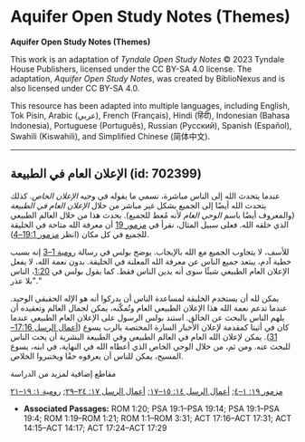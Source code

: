 # Aquifer Open Study Notes (Themes)

**Aquifer Open Study Notes (Themes)**

This work is an adaptation of *Tyndale Open Study Notes* © 2023 Tyndale House Publishers, licensed under the CC BY\-SA 4\.0 license. The adaptation, *Aquifer Open Study Notes*, was created by BiblioNexus and is also licensed under CC BY\-SA 4\.0\.

This resource has been adapted into multiple languages, including English, Tok Pisin, Arabic (عربي), French (Français), Hindi (हिंदी), Indonesian (Bahasa Indonesia), Portuguese (Português), Russian (Русский), Spanish (Español), Swahili (Kiswahili), and Simplified Chinese (简体中文).



--------------------------------

## الإعلان العام في الطبيعة (id: 702399)

عندما يتحدث الله إلى الناس مباشرة، نسمي ما يقوله في وحيه *الإعلان الخاص*. كذلك يتحدث الله أيضًا إلى الجميع بشكل غير مباشر من خلال *الإعلان العام في الطبيعة* (والمعروف أيضًا باسم *الوحي العام* لأنه مُعط للجميع). يحدث هذا من خلال العالم الطبيعي الذي خلقه الله. فعلى سبيل المثال، نقرأ في [مزمور 19](https://ref.ly/Ps19:1-Ps19:14) أن معرفة الله متاحة في الخليقة للجميع في كل مكان (انظر [مزمور 19:1–4](https://ref.ly/Ps19:1-Ps19:4)).

للأسف، لا يتجاوب الجميع مع الله بالإيجاب. يوضح بولس في رسالة [رومية 1–3](https://ref.ly/Rom1:1-Rom3:31) إنه بسبب خطية آدم، يبتعد جميع الناس عن معرفة الله المعلنة في الخليقة. بدون نعمة الله، لا يفعل الإعلان العام الطبيعي شيئًا سوى أنه يدين الناس فقط. كما يقول بولس في [1:20](https://ref.ly/Rom1:20)، الناس "بلا عذر."

يمكن لله أن يستخدم الخليقة لمساعدة الناس أن يدركوا أنه هو الإله الحقيقي الوحيد. عندما تدعم نعمة الله هذا الإعلان الطبيعي العام وتُمكّنه، يمكن لجمال العالم وتعقيده أن يلهم الناس بالبحث عن الخالق. استند بولس الرسول على الإعلان العام الطبيعي عندما كان في أثينا كمقدمة لإعلان الأخبار السارة المختصة بالرب يسوع ([أعمال الرسل 17:16–31](https://ref.ly/Acts17:16-Acts17:31)). يمكن لإعلان الله العام في العالم الطبيعي وفي الطبيعة البشرية أن يحث الناس للبحث عنه. ومن ثم، من خلال الوحي الخاص الذي أعطاه الله في النهاية، في ابنه، يسوع المسيح، يمكن للناس أن يعرفوه حقًا ويختبروا الخلاص.

مقاطع إضافية لمزيد من الدراسة

[مزمور ١٩: ١–٤](https://ref.ly/Ps19:1-Ps19:4); [أعمال الرسل ١٤: ١٥–١٧](https://ref.ly/Acts14:15-Acts14:17); [أعمال الرسل ١٧: ٢٤–٢٩](https://ref.ly/Acts17:24-Acts17:29); [رومية ١: ١٩–٢١](https://ref.ly/Rom1:19-Rom1:21)

* **Associated Passages:** ROM 1:20; PSA 19:1–PSA 19:14; PSA 19:1–PSA 19:4; ROM 1:19–ROM 1:21; ROM 1:1–ROM 3:31; ACT 17:16–ACT 17:31; ACT 14:15–ACT 14:17; ACT 17:24–ACT 17:29

